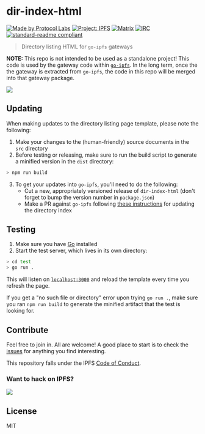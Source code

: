 # dir-index-html

[![Made by Protocol Labs](https://img.shields.io/badge/made%20by-Protocol%20Labs-blue.svg?style=flat-square)](https://protocol.ai)
[![Project: IPFS](https://img.shields.io/badge/project-IPFS-blue.svg?style=flat-square)](https://ipfs.io/)
[![Matrix](https://img.shields.io/badge/matrix-%23ipfs%3Amatrix.org-blue.svg?style=flat-square)](https://matrix.to/#/room/#ipfs:matrix.org)
[![IRC](https://img.shields.io/badge/freenode-%23ipfs-blue.svg?style=flat-square)](http://webchat.freenode.net/?channels=%23ipfs)
[![standard-readme compliant](https://img.shields.io/badge/standard--readme-OK-green.svg?style=flat-square)](https://github.com/RichardLitt/standard-readme)

> Directory listing HTML for `go-ipfs` gateways

**NOTE:** This repo is not intended to be used as a standalone project! This code is used by the gateway code within [`go-ipfs`](https://github.com/ipfs/go-ipfs). In the long term, once the the gateway is extracted from `go-ipfs`, the code in this repo will be merged into that gateway package.

![](https://user-images.githubusercontent.com/157609/88379209-ce6f0600-cda2-11ea-9620-20b9237bb441.png)

## Updating

When making updates to the directory listing page template, please note the following:

1. Make your changes to the (human-friendly) source documents in the `src` directory
2. Before testing or releasing, make sure to run the build script to generate a minified version in the `dist` directory:

```bash
> npm run build
```
3. To get your updates into `go-ipfs`, you'll need to do the following:
     - Cut a new, appropriately versioned release of `dir-index-html` (don't forget to bump the version number in `package.json`)
     - Make a PR against `go-ipfs` following [these instructions](https://github.com/ipfs/go-ipfs/tree/master/assets#updating-dir-index-html) for updating the directory index

## Testing

1. Make sure you have [Go](https://golang.org/dl/) installed
2. Start the test server, which lives in its own directory:

```bash
> cd test
> go run .
```
This will listen on [`localhost:3000`](http://localhost:3000/) and reload the template every time you refresh the page.

If you get a "no such file or directory" error upon trying `go run .`, make sure you ran `npm run build` to generate the minified artifact that the test is looking for.

## Contribute

Feel free to join in. All are welcome! A good place to start is to check the [issues](https://github.com/ipfs/dir-index-html/issues) for anything you find interesting.

This repository falls under the IPFS [Code of Conduct](https://github.com/ipfs/community/blob/master/code-of-conduct.md).

### Want to hack on IPFS?

[![](https://cdn.rawgit.com/jbenet/contribute-ipfs-gif/master/img/contribute.gif)](https://github.com/ipfs/community/blob/master/CONTRIBUTING.md)

## License

MIT
